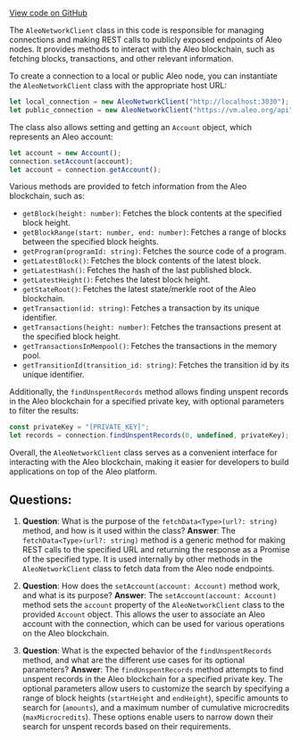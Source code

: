 [View code on GitHub](https://github.com/AleoHQ/aleo/sdk/src/aleo_network_client.d.ts)

The `AleoNetworkClient` class in this code is responsible for managing connections and making REST calls to publicly exposed endpoints of Aleo nodes. It provides methods to interact with the Aleo blockchain, such as fetching blocks, transactions, and other relevant information.

To create a connection to a local or public Aleo node, you can instantiate the `AleoNetworkClient` class with the appropriate host URL:

```javascript
let local_connection = new AleoNetworkClient("http://localhost:3030");
let public_connection = new AleoNetworkClient("https://vm.aleo.org/api");
```

The class also allows setting and getting an `Account` object, which represents an Aleo account:

```javascript
let account = new Account();
connection.setAccount(account);
let account = connection.getAccount();
```

Various methods are provided to fetch information from the Aleo blockchain, such as:

- `getBlock(height: number)`: Fetches the block contents at the specified block height.
- `getBlockRange(start: number, end: number)`: Fetches a range of blocks between the specified block heights.
- `getProgram(programId: string)`: Fetches the source code of a program.
- `getLatestBlock()`: Fetches the block contents of the latest block.
- `getLatestHash()`: Fetches the hash of the last published block.
- `getLatestHeight()`: Fetches the latest block height.
- `getStateRoot()`: Fetches the latest state/merkle root of the Aleo blockchain.
- `getTransaction(id: string)`: Fetches a transaction by its unique identifier.
- `getTransactions(height: number)`: Fetches the transactions present at the specified block height.
- `getTransactionsInMempool()`: Fetches the transactions in the memory pool.
- `getTransitionId(transition_id: string)`: Fetches the transition id by its unique identifier.

Additionally, the `findUnspentRecords` method allows finding unspent records in the Aleo blockchain for a specified private key, with optional parameters to filter the results:

```javascript
const privateKey = "[PRIVATE_KEY]";
let records = connection.findUnspentRecords(0, undefined, privateKey);
```

Overall, the `AleoNetworkClient` class serves as a convenient interface for interacting with the Aleo blockchain, making it easier for developers to build applications on top of the Aleo platform.
## Questions: 
 1. **Question**: What is the purpose of the `fetchData<Type>(url?: string)` method, and how is it used within the class?
   **Answer**: The `fetchData<Type>(url?: string)` method is a generic method for making REST calls to the specified URL and returning the response as a Promise of the specified type. It is used internally by other methods in the `AleoNetworkClient` class to fetch data from the Aleo node endpoints.

2. **Question**: How does the `setAccount(account: Account)` method work, and what is its purpose?
   **Answer**: The `setAccount(account: Account)` method sets the `account` property of the `AleoNetworkClient` class to the provided `Account` object. This allows the user to associate an Aleo account with the connection, which can be used for various operations on the Aleo blockchain.

3. **Question**: What is the expected behavior of the `findUnspentRecords` method, and what are the different use cases for its optional parameters?
   **Answer**: The `findUnspentRecords` method attempts to find unspent records in the Aleo blockchain for a specified private key. The optional parameters allow users to customize the search by specifying a range of block heights (`startHeight` and `endHeight`), specific amounts to search for (`amounts`), and a maximum number of cumulative microcredits (`maxMicrocredits`). These options enable users to narrow down their search for unspent records based on their requirements.